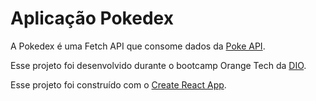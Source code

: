 # Aplicação Pokedex

A Pokedex é uma Fetch API que consome dados da [Poke API](https://pokeapi.co/docs/v2).

Esse projeto foi desenvolvido durante o bootcamp Orange Tech da [DIO](https://www.dio.me/).

Esse projeto foi construído com o [Create React App](https://github.com/facebook/create-react-app).
